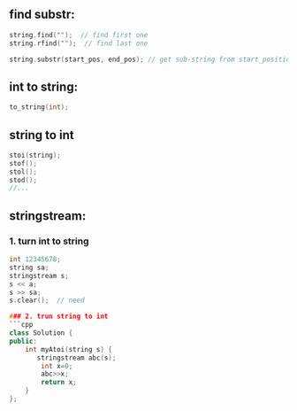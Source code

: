 ## find substr:
```cpp
string.find("");  // find first one
string.rfind("");  // find last one

string.substr(start_pos, end_pos); // get sub-string from start_position, to end_position.
```
## int to string:
```cpp
to_string(int);
```

## string to int

```cpp
stoi(string);
stof();
stol();
stod();
//...
```
## stringstream:
### 1. turn int to string
```cpp
int 12345678;
string sa;
stringstream s;
s << a;
s >> sa;
s.clear();  // need

### 2. trun string to int
```cpp
class Solution {
public:
    int myAtoi(string s) {
       stringstream abc(s);
        int x=0;
        abc>>x;
        return x;
    }
};
```
```
